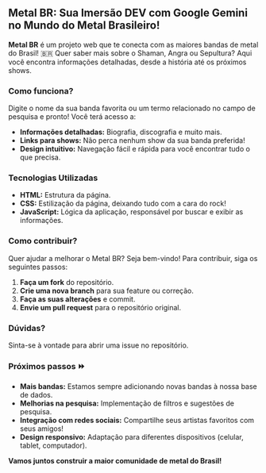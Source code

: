 ##  Metal BR: Sua Imersão DEV com Google Gemini no Mundo do Metal Brasileiro! 

**Metal BR** é um projeto web que te conecta com as maiores bandas de metal do Brasil! 🇧🇷 Quer saber mais sobre o Shaman, Angra ou Sepultura? Aqui você encontra informações detalhadas, desde a história até os próximos shows.

### Como funciona? 

Digite o nome da sua banda favorita ou um termo relacionado no campo de pesquisa e pronto! Você terá acesso a:

* **Informações detalhadas:** Biografia, discografia e muito mais.
* **Links para shows:** Não perca nenhum show da sua banda preferida!
* **Design intuitivo:** Navegação fácil e rápida para você encontrar tudo o que precisa.

### Tecnologias Utilizadas ️

* **HTML:** Estrutura da página.
* **CSS:** Estilização da página, deixando tudo com a cara do rock!
* **JavaScript:** Lógica da aplicação, responsável por buscar e exibir as informações.

### Como contribuir? 

Quer ajudar a melhorar o Metal BR? Seja bem-vindo! Para contribuir, siga os seguintes passos:

1. **Faça um fork** do repositório.
2. **Crie uma nova branch** para sua feature ou correção.
3. **Faça as suas alterações** e commit.
4. **Envie um pull request** para o repositório original.

### Dúvidas? 

Sinta-se à vontade para abrir uma issue no repositório.

### Próximos passos ⏩

* **Mais bandas:** Estamos sempre adicionando novas bandas à nossa base de dados.
* **Melhorias na pesquisa:** Implementação de filtros e sugestões de pesquisa.
* **Integração com redes sociais:** Compartilhe seus artistas favoritos com seus amigos!
* **Design responsivo:** Adaptação para diferentes dispositivos (celular, tablet, computador).

**Vamos juntos construir a maior comunidade de metal do Brasil!** 
